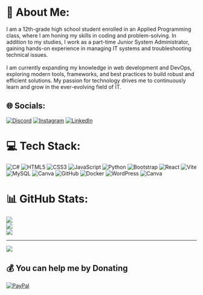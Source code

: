 # 💫 About Me:
I am a 12th-grade high school student enrolled in an Applied Programming class, where I am honing my skills in coding and problem-solving. In addition to my studies, I work as a part-time Junior System Administrator, gaining hands-on experience in managing IT systems and troubleshooting technical issues.<br><br>I am currently expanding my knowledge in web development and DevOps, exploring modern tools, frameworks, and best practices to build robust and efficient solutions. My passion for technology drives me to continuously learn and grow in the ever-evolving field of IT.<br>


## 🌐 Socials:
[![Discord](https://img.shields.io/badge/Discord-%237289DA.svg?logo=discord&logoColor=white)](https://discord.gg/445991679648989195) [![Instagram](https://img.shields.io/badge/Instagram-%23E4405F.svg?logo=Instagram&logoColor=white)](https://instagram.com/i.georgiev__) [![LinkedIn](https://img.shields.io/badge/LinkedIn-%230077B5.svg?logo=linkedin&logoColor=white)](https://linkedin.com/in/ivaylo-georgiev-419a00328) 

# 💻 Tech Stack:
![C#](https://img.shields.io/badge/c%23-%23239120.svg?style=for-the-badge&logo=csharp&logoColor=white) ![HTML5](https://img.shields.io/badge/html5-%23E34F26.svg?style=for-the-badge&logo=html5&logoColor=white) ![CSS3](https://img.shields.io/badge/css3-%231572B6.svg?style=for-the-badge&logo=css3&logoColor=white) ![JavaScript](https://img.shields.io/badge/javascript-%23323330.svg?style=for-the-badge&logo=javascript&logoColor=%23F7DF1E) ![Python](https://img.shields.io/badge/python-3670A0?style=for-the-badge&logo=python&logoColor=ffdd54) ![Bootstrap](https://img.shields.io/badge/bootstrap-%238511FA.svg?style=for-the-badge&logo=bootstrap&logoColor=white) ![React](https://img.shields.io/badge/react-%2320232a.svg?style=for-the-badge&logo=react&logoColor=%2361DAFB) ![Vite](https://img.shields.io/badge/vite-%23646CFF.svg?style=for-the-badge&logo=vite&logoColor=white) ![MySQL](https://img.shields.io/badge/mysql-4479A1.svg?style=for-the-badge&logo=mysql&logoColor=white) ![Canva](https://img.shields.io/badge/Canva-%2300C4CC.svg?style=for-the-badge&logo=Canva&logoColor=white) ![GitHub](https://img.shields.io/badge/github-%23121011.svg?style=for-the-badge&logo=github&logoColor=white) ![Docker](https://img.shields.io/badge/docker-%230db7ed.svg?style=for-the-badge&logo=docker&logoColor=white) ![WordPress](https://img.shields.io/badge/WordPress-%23117AC9.svg?style=for-the-badge&logo=WordPress&logoColor=white) ![Canva](https://img.shields.io/badge/Canva-%2300C4CC.svg?style=for-the-badge&logo=Canva&logoColor=white)
# 📊 GitHub Stats:
![](https://github-readme-stats.vercel.app/api?username=i-georgiev1&theme=dark&hide_border=false&include_all_commits=true&count_private=true)<br/>
![](https://github-readme-streak-stats.herokuapp.com/?user=i-georgiev1&theme=dark&hide_border=false)<br/>
![](https://github-readme-stats.vercel.app/api/top-langs/?username=i-georgiev1&theme=dark&hide_border=false&include_all_commits=true&count_private=true&layout=compact)

---
[![](https://visitcount.itsvg.in/api?id=i-georgiev1&icon=0&color=0)](https://visitcount.itsvg.in)

  ## 💰 You can help me by Donating
  [![PayPal](https://img.shields.io/badge/PayPal-00457C?style=for-the-badge&logo=paypal&logoColor=white)](https://paypal.me/ivoogeorgiev) 

  
<!-- Proudly created with GPRM ( https://gprm.itsvg.in ) -->
